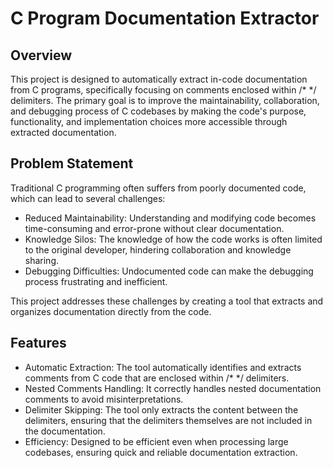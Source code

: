 # C Program Documentation Extractor
## Overview

This project is designed to automatically extract in-code documentation from C programs, specifically focusing on comments enclosed within /* */ delimiters. The primary goal is to improve the maintainability, collaboration, and debugging process of C codebases by making the code's purpose, functionality, and implementation choices more accessible through extracted documentation.

## Problem Statement

Traditional C programming often suffers from poorly documented code, which can lead to several challenges:
  
  - Reduced Maintainability: Understanding and modifying code becomes time-consuming and error-prone without clear documentation.
  - Knowledge Silos: The knowledge of how the code works is often limited to the original developer, hindering collaboration and knowledge sharing.
  - Debugging Difficulties: Undocumented code can make the debugging process frustrating and inefficient.

This project addresses these challenges by creating a tool that extracts and organizes documentation directly from the code.

## Features

  - Automatic Extraction: The tool automatically identifies and extracts comments from C code that are enclosed within /* */ delimiters.
  - Nested Comments Handling: It correctly handles nested documentation comments to avoid misinterpretations.
  - Delimiter Skipping: The tool only extracts the content between the delimiters, ensuring that the delimiters themselves are not included in the documentation.
  - Efficiency: Designed to be efficient even when processing large codebases, ensuring quick and reliable documentation extraction.
